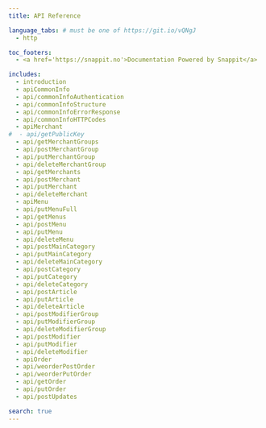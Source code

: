 ```yaml
---
title: API Reference

language_tabs: # must be one of https://git.io/vQNgJ
  - http

toc_footers:
  - <a href='https://snappit.no'>Documentation Powered by Snappit</a>

includes:
  - introduction
  - apiCommonInfo
  - api/commonInfoAuthentication
  - api/commonInfoStructure
  - api/commonInfoErrorResponse
  - api/commonInfoHTTPCodes
  - apiMerchant
#  - api/getPublicKey
  - api/getMerchantGroups
  - api/postMerchantGroup
  - api/putMerchantGroup
  - api/deleteMerchantGroup
  - api/getMerchants
  - api/postMerchant
  - api/putMerchant
  - api/deleteMerchant
  - apiMenu
  - api/putMenuFull
  - api/getMenus
  - api/postMenu
  - api/putMenu
  - api/deleteMenu
  - api/postMainCategory
  - api/putMainCategory
  - api/deleteMainCategory
  - api/postCategory
  - api/putCategory
  - api/deleteCategory
  - api/postArticle
  - api/putArticle
  - api/deleteArticle
  - api/postModifierGroup
  - api/putModifierGroup
  - api/deleteModifierGroup
  - api/postModifier
  - api/putModifier
  - api/deleteModifier
  - apiOrder
  - api/weorderPostOrder
  - api/weorderPutOrder
  - api/getOrder
  - api/putOrder
  - api/postUpdates

search: true
---
```

